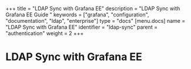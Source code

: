 +++
title = "LDAP Sync with Grafana EE"
description = "LDAP Sync with Grafana EE Guide "
keywords = ["grafana", "configuration", "documentation", "ldap", "enterprise"]
type = "docs"
[menu.docs]
name = "LDAP Sync with Grafana EE"
identifier = "ldap-sync"
parent = "authentication"
weight = 2
+++

# LDAP Sync with Grafana EE
